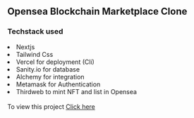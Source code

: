 <h2>Opensea Blockchain Marketplace Clone</h2>

<h3>Techstack used</h3>
<li>Nextjs</li>
<li>Tailwind Css</li>
<li>Vercel for deployment (Cli)</li>
<li>Sanity.io for database</li>
<li>Alchemy for integration</li>
<li>Metamask for Authentication</li>
<li>Thirdweb to mint NFT and list in Opensea</li>
</br>
To view this project <a href='https://opensea-blockchain-clone-sanketbhandari.vercel.app/'>Click here</a>
